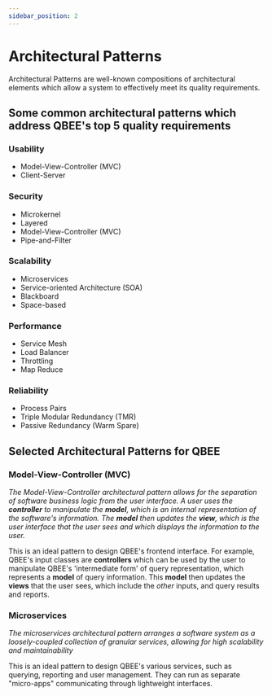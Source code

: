 ```yaml
---
sidebar_position: 2
---
```


# Architectural Patterns

Architectural Patterns are well-known compositions of architectural elements which allow a system to effectively meet its quality requirements.

## Some common architectural patterns which address QBEE's top 5 quality requirements

### Usability

- Model-View-Controller (MVC)
- Client-Server

### Security

- Microkernel
- Layered
- Model-View-Controller (MVC)
- Pipe-and-Filter

### Scalability

- Microservices
- Service-oriented Architecture (SOA)
- Blackboard
- Space-based

### Performance

- Service Mesh
- Load Balancer
- Throttling
- Map Reduce

### Reliability

- Process Pairs
- Triple Modular Redundancy (TMR)
- Passive Redundancy (Warm Spare)

## Selected Architectural Patterns for QBEE

### Model-View-Controller (MVC)

*The Model-View-Controller architectural pattern allows for the separation of software business logic from the user interface. A user uses the **controller** to manipulate the **model**, which is an internal representation of the software's information. The **model** then updates the **view**, which is the user interface that the user sees and which displays the information to the user.*

This is an ideal pattern to design QBEE's frontend interface. For example, QBEE's input classes are **controllers** which can be used by the user to manipulate QBEE's 'intermediate form' of query representation, which represents a **model** of query information. This **model** then updates the **views** that the user sees, which include the *other* inputs, and query results and reports.

### Microservices

*The microservices architectural pattern arranges a software system as a loosely-coupled collection of granular services, allowing for high scalability and maintainability*

This is an ideal pattern to design QBEE's various services, such as querying, reporting and user management. They can run as separate "micro-apps" communicating through lightweight interfaces.